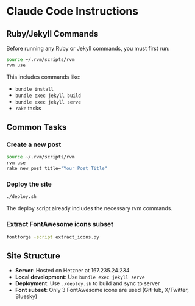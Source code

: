 # Claude Code Instructions

## Ruby/Jekyll Commands

Before running any Ruby or Jekyll commands, you must first run:
```bash
source ~/.rvm/scripts/rvm
rvm use
```

This includes commands like:
- `bundle install`
- `bundle exec jekyll build`
- `bundle exec jekyll serve`
- `rake` tasks

## Common Tasks

### Create a new post
```bash
source ~/.rvm/scripts/rvm
rvm use
rake new_post title="Your Post Title"
```

### Deploy the site
```bash
./deploy.sh
```
The deploy script already includes the necessary rvm commands.

### Extract FontAwesome icons subset
```bash
fontforge -script extract_icons.py
```

## Site Structure

- **Server**: Hosted on Hetzner at 167.235.24.234
- **Local development**: Use `bundle exec jekyll serve`
- **Deployment**: Use `./deploy.sh` to build and sync to server
- **Font subset**: Only 3 FontAwesome icons are used (GitHub, X/Twitter, Bluesky)